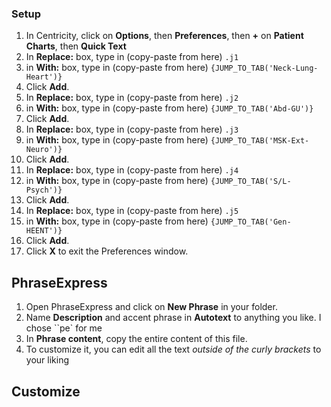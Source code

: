 ### Setup

1. In Centricity, click on **Options**, then **Preferences**, then **+** on **Patient Charts**, then **Quick Text**
2. In **Replace:** box, type in (copy-paste from here) `.j1`
3. in **With:** box, type in (copy-paste from here) `{JUMP_TO_TAB('Neck-Lung-Heart')}`
4. Click **Add**.
5. In **Replace:** box, type in (copy-paste from here) `.j2`
6. in **With:** box, type in (copy-paste from here) `{JUMP_TO_TAB('Abd-GU')}`
7. Click **Add**.
8. In **Replace:** box, type in (copy-paste from here) `.j3`
9. in **With:** box, type in (copy-paste from here) `{JUMP_TO_TAB('MSK-Ext-Neuro')}`
10. Click **Add**.
11. In **Replace:** box, type in (copy-paste from here) `.j4`
12. in **With:** box, type in (copy-paste from here) `{JUMP_TO_TAB('S/L-Psych')}`
13. Click **Add**.
14. In **Replace:** box, type in (copy-paste from here) `.j5`
15. in **With:** box, type in (copy-paste from here) `{JUMP_TO_TAB('Gen-HEENT')}`
16. Click **Add**.
17. Click **X** to exit the Preferences window.

## PhraseExpress
1. Open PhraseExpress and click on **New Phrase** in your folder.
2. Name **Description** and accent phrase in **Autotext** to anything you like.  I chose ``pe` for me
3. In **Phrase content**, copy the entire content of this file.
4. To customize it, you can edit all the text *outside of the curly brackets* to your liking

## Customize
